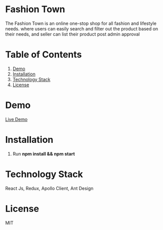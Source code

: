 # Fashion Town

The Fashion Town is an online one-stop shop for all fashion and lifestyle needs. where users can easily search and filter out the product based on their needs, and seller can list their product post admin approval

# Table of Contents

1. [Demo](#demo)
2. [Installation](#installation)
3. [Technology Stack](#technology-stack)
5. [License](#license)

# Demo
[Live Demo](https://fashion-town.netlify.app/)


# Installation
1. Run **npm install && npm start** 

# Technology Stack

React Js, Redux, Apollo Client, Ant Design

# License
  MIT



